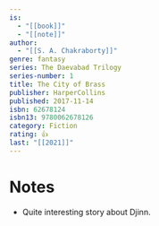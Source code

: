 ```yaml
---
is:
  - "[[book]]"
  - "[[note]]"
author:
  - "[[S. A. Chakraborty]]"
genre: fantasy
series: The Daevabad Trilogy
series-number: 1
title: The City of Brass
publisher: HarperCollins
published: 2017-11-14
isbn: 62678124
isbn13: 9780062678126
category: Fiction
rating: 👍
last: "[[2021]]"
---
```

# Notes
- Quite interesting story about Djinn.
